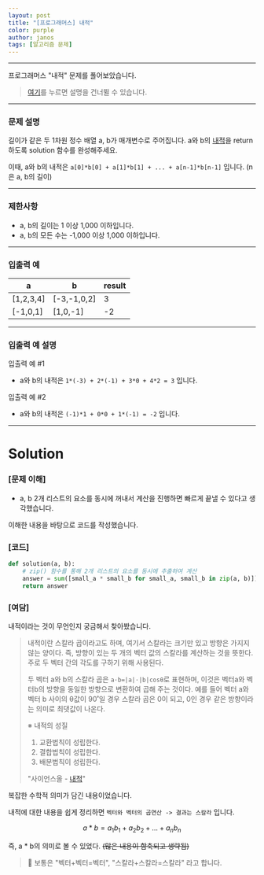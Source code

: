 ```yaml
---
layout: post
title: "[프로그래머스] 내적"
color: purple
author: janos
tags: [알고리즘 문제]
---
```


---

프로그래머스 "내적" 문제를 풀어보았습니다.

> [여기](#solution)를 누르면 설명을 건너뛸 수 있습니다.

---

### **문제 설명**

길이가 같은 두 1차원 정수 배열 a, b가 매개변수로 주어집니다. a와 b의 [내적](https://en.wikipedia.org/wiki/Dot_product)을 return 하도록 solution 함수를 완성해주세요.

이때, a와 b의 내적은 `a[0]*b[0] + a[1]*b[1] + ... + a[n-1]*b[n-1]` 입니다. (n은 a, b의 길이)

---

### 제한사항

- a, b의 길이는 1 이상 1,000 이하입니다.
- a, b의 모든 수는 -1,000 이상 1,000 이하입니다.

---

### 입출력 예

| a         | b           | result |
|-----------|-------------|--------|
| [1,2,3,4] | [-3,-1,0,2] | 3      |
| [-1,0,1]  | [1,0,-1]    | -2     |

---

### 입출력 예 설명

입출력 예 #1

- a와 b의 내적은 `1*(-3) + 2*(-1) + 3*0 + 4*2 = 3` 입니다.

입출력 예 #2

- a와 b의 내적은 `(-1)*1 + 0*0 + 1*(-1) = -2` 입니다.

---

# Solution

### [문제 이해]

- a, b 2개 리스트의 요소를 동시에 꺼내서 계산을 진행하면 빠르게 끝낼 수 있다고 생각했습니다.

이해한 내용을 바탕으로 코드를 작성했습니다.

### [코드]

```python
def solution(a, b):
    # zip() 함수를 통해 2개 리스트의 요소를 동시에 추출하여 계산
    answer = sum([small_a * small_b for small_a, small_b in zip(a, b)])
    return answer
```

### [여담]

내적이라는 것이 무언인지 궁금해서 찾아봤습니다.

> 내적이란 스칼라 곱이라고도 하며, 여기서 스칼라는 크기만 있고 방향은 가지지 않는 양이다. 즉, 방향이 있는 두 개의 벡터 값의 스칼라를 계산하는 것을 뜻한다. 주로 두 벡터 간의 각도를 구하기 위해 사용된다.
> 
> 두 벡터 a와 b의 스칼라 곱은 `a·b=|a|·|b|cosθ`로 표현하며, 이것은 벡터a와 벡터b의 방향을 동일한 방향으로 변환하여 곱해 주는 것이다. 예를 들어 벡터 a와 벡터 b 사이의 θ값이 90˚일 경우 스칼라 곱은 0이 되고, 0인 경우 같은 방향이라는 의미로 최댓값이 나온다.
> 
> ※ 내적의 성질
> 
> 1. 교환법칙이 성립한다.
> 2. 결합법칙이 성립한다.
> 3. 배분법칙이 성립한다.
> 
> "사이언스올 - [내적](https://www.scienceall.com/%EB%82%B4%EC%A0%81inner-scalar-dot-product/?term_slug=)"

복잡한 수학적 의미가 담긴 내용이었습니다.

내적에 대한 내용을 쉽게 정리하면 `벡터와 벡터의 곱연산 -> 결과는 스칼라` 입니다.

$$a * b = a_1b_1 + a_2b_2 + ... + a_nb_n$$

즉, a * b의 의미로 볼 수 있었다. ~~(많은 내용이 함축되고 생략됨)~~

> 📌 보통은 "벡터+벡터=벡터", "스칼라+스칼라=스칼라" 라고 합니다.